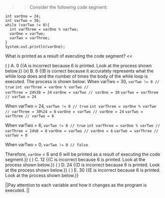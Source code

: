 >>Consider the following code segment:</p>
<pre><code class="java language-java">int varOne = 24;
int varTwo = 30;
while (varTwo != 0){
  int varThree = varOne % varTwo;
  varOne = varTwo;
  varTwo = varThree;
}
System.out.println(varOne);
</code></pre>
<p>What is printed as a result of executing the code segment? <<

( ) A. 0 {{A is incorrect because 6 is printed. Look at the process shown below.}}
(x) B. 6 {{B is correct because it accurately represents what the while loop does and the number of times the body of the while loop is executed.
The process is shown below:
When varTwo = 30,
<code>varTwo != 0 // true</code>
<code>int varThree = varOne % varTwo // varThree = 24%30 = 24</code>
<code>varOne = varTwo // varOne = 30</code>
<code>varTwo = varThree // varTwo = 24</code></p>
<p>When varTwo = 24,
<code>varTwo != 0 // true</code>
<code>int varThree = varOne % varTwo // varThree = 30%24 = 6</code>
<code>varOne = varTwo // varOne = 24</code>
<code>varTwo = varThree // varTwo = 6</code></p>
<p>When varTwo = 6,
<code>varTwo != 0 // true</code>
<code>int varThree = varOne % varTwo // varThree = 24%6 = 0</code>
<code>varOne = varTwo // varOne = 6</code>
<code>varTwo = varThree // varTwo = 0</code></p>
<p>When varTwo = 0,
<code>varTwo != 0 // false</code></p>
<p>Therefore, <code>varOne</code> = 6 and 6 will be printed as a result of executing the code segment.}}
( ) C. 12 {{C is incorrect because 6 is printed. Look at the process shown below.}}
( ) D. 24 {{D is incorrect because 6 is printed. Look at the process shown below.}}
( ) E. 30 {{E is incorrect because 6 is printed. Look at the process shown below.}}

||Pay attention to each variable and how it changes as the program is executed. ||
